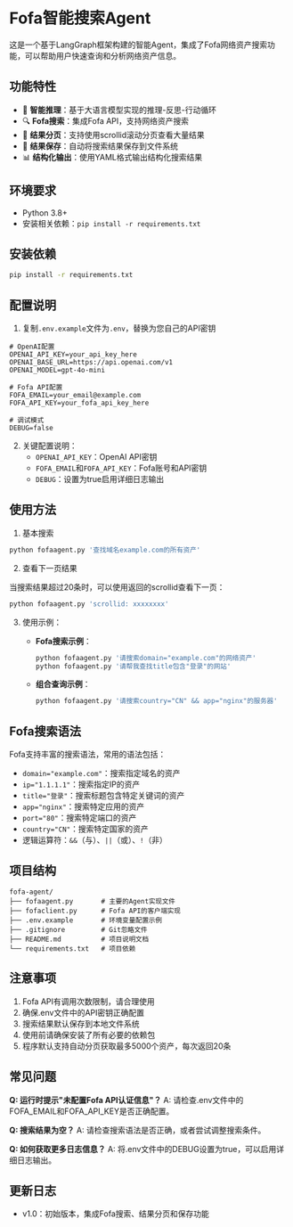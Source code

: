 # Fofa智能搜索Agent

这是一个基于LangGraph框架构建的智能Agent，集成了Fofa网络资产搜索功能，可以帮助用户快速查询和分析网络资产信息。

## 功能特性

- 🧠 **智能推理**：基于大语言模型实现的推理-反思-行动循环
- 🔍 **Fofa搜索**：集成Fofa API，支持网络资产搜索
- 📃 **结果分页**：支持使用scrollid滚动分页查看大量结果
- 💾 **结果保存**：自动将搜索结果保存到文件系统
- 📊 **结构化输出**：使用YAML格式输出结构化搜索结果

## 环境要求

- Python 3.8+ 
- 安装相关依赖：`pip install -r requirements.txt`

## 安装依赖

```bash
pip install -r requirements.txt
```

## 配置说明

1. 复制`.env.example`文件为`.env`，替换为您自己的API密钥

```
# OpenAI配置
OPENAI_API_KEY=your_api_key_here
OPENAI_BASE_URL=https://api.openai.com/v1
OPENAI_MODEL=gpt-4o-mini

# Fofa API配置
FOFA_EMAIL=your_email@example.com
FOFA_API_KEY=your_fofa_api_key_here

# 调试模式
DEBUG=false
```

2. 关键配置说明：
   - `OPENAI_API_KEY`：OpenAI API密钥
   - `FOFA_EMAIL`和`FOFA_API_KEY`：Fofa账号和API密钥
   - `DEBUG`：设置为true启用详细日志输出

## 使用方法

1. 基本搜索

```bash
python fofaagent.py '查找域名example.com的所有资产'
```

2. 查看下一页结果

当搜索结果超过20条时，可以使用返回的scrollid查看下一页：

```bash
python fofaagent.py 'scrollid: xxxxxxxx'
```

3. 使用示例：

   - **Fofa搜索示例**：
     ```bash
     python fofaagent.py '请搜索domain="example.com"的网络资产'
     python fofaagent.py '请帮我查找title包含"登录"的网站'
     ```

   - **组合查询示例**：
     ```bash
     python fofaagent.py '请搜索country="CN" && app="nginx"的服务器'
     ```

## Fofa搜索语法

Fofa支持丰富的搜索语法，常用的语法包括：

- `domain="example.com"`：搜索指定域名的资产
- `ip="1.1.1.1"`：搜索指定IP的资产
- `title="登录"`：搜索标题包含特定关键词的资产
- `app="nginx"`：搜索特定应用的资产
- `port="80"`：搜索特定端口的资产
- `country="CN"`：搜索特定国家的资产
- 逻辑运算符：`&&`（与）、`||`（或）、`!`（非）

## 项目结构

```
fofa-agent/
├── fofaagent.py       # 主要的Agent实现文件
├── fofaclient.py      # Fofa API的客户端实现
├── .env.example       # 环境变量配置示例
├── .gitignore         # Git忽略文件
├── README.md          # 项目说明文档
└── requirements.txt   # 项目依赖
```

## 注意事项

1. Fofa API有调用次数限制，请合理使用
2. 确保.env文件中的API密钥正确配置
3. 搜索结果默认保存到本地文件系统
4. 使用前请确保安装了所有必要的依赖包
5. 程序默认支持自动分页获取最多5000个资产，每次返回20条

## 常见问题

**Q: 运行时提示"未配置Fofa API认证信息"？**
A: 请检查.env文件中的FOFA_EMAIL和FOFA_API_KEY是否正确配置。

**Q: 搜索结果为空？**
A: 请检查搜索语法是否正确，或者尝试调整搜索条件。

**Q: 如何获取更多日志信息？**
A: 将.env文件中的DEBUG设置为true，可以启用详细日志输出。

## 更新日志

- v1.0：初始版本，集成Fofa搜索、结果分页和保存功能